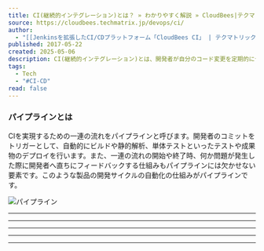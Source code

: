 ```yaml
---
title: CI(継続的インテグレーション)とは？ » わかりやすく解説 » CloudBees|テクマトリックス
source: https://cloudbees.techmatrix.jp/devops/ci/
author:
  - "[[Jenkinsを拡張したCI/CDプラットフォーム「CloudBees CI」 | テクマトリックス株式会社]]"
published: 2017-05-22
created: 2025-05-06
description: CI(継続的インテグレーション)とは、開発者が自分のコード変更を定期的にセントラルリポジトリにマージし、その後に自動化されたビルドとテストを実行するソフトウェアの品質を高めるための手法のことです。
tags:
  - Tech
  - "#CI-CD"
read: false
---
```

### パイプラインとは

CIを実現するための一連の流れをパイプラインと呼びます。開発者のコミットをトリガーとして、自動的にビルドや静的解析、単体テストといったテストや成果物のデプロイを行います。また、一連の流れの開始や終了時、何か問題が発生した際に開発者へ直ちにフィードバックする仕組みもパイプラインには欠かせない要素です。このような製品の開発サイクルの自動化の仕組みがパイプラインです。

![パイプライン](http://cloudbees.techmatrix.jp/wp-content/uploads/2021/09/ci_img_1_850.png)

---

---

---

---

---